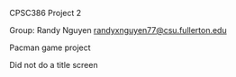 CPSC386 Project 2

Group: Randy Nguyen
randyxnguyen77@csu.fullerton.edu

Pacman game project

Did not do a title screen
